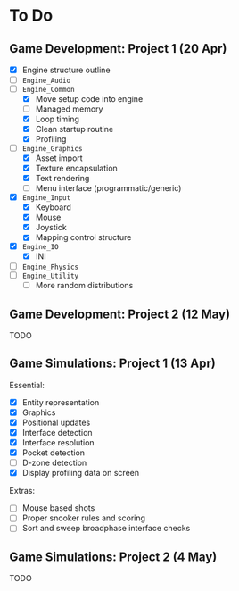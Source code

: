 To Do
=====

Game Development: Project 1 (20 Apr)
------------------------------------

- [x] Engine structure outline
- [ ] `Engine_Audio`
- [ ] `Engine_Common`
  - [x] Move setup code into engine
  - [ ] Managed memory
  - [x] Loop timing
  - [x] Clean startup routine
  - [x] Profiling
- [ ] `Engine_Graphics`
  - [x] Asset import
  - [x] Texture encapsulation
  - [x] Text rendering
  - [ ] Menu interface (programmatic/generic)
- [x] `Engine_Input`
  - [x] Keyboard
  - [x] Mouse
  - [x] Joystick
  - [x] Mapping control structure
- [x] `Engine_IO`
  - [x] INI
- [ ] `Engine_Physics`
- [ ] `Engine_Utility`
  - [ ] More random distributions

Game Development: Project 2 (12 May)
------------------------------------

TODO

Game Simulations: Project 1 (13 Apr)
------------------------------------

Essential:

- [x] Entity representation
- [x] Graphics
- [x] Positional updates
- [x] Interface detection
- [x] Interface resolution
- [x] Pocket detection
- [ ] D-zone detection
- [x] Display profiling data on screen

Extras:

- [ ] Mouse based shots
- [ ] Proper snooker rules and scoring
- [ ] Sort and sweep broadphase interface checks

Game Simulations: Project 2 (4 May)
-----------------------------------

TODO
